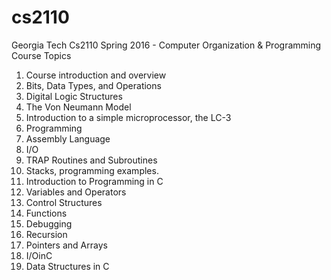 # cs2110
Georgia Tech Cs2110 Spring 2016 - Computer Organization &amp; Programming
Course Topics
1. Course introduction and overview
2. Bits, Data Types, and Operations
3. Digital Logic Structures
4. The Von Neumann Model
5. Introduction to a simple microprocessor, the LC-3
6. Programming
7. Assembly Language
8. I/O
9. TRAP Routines and Subroutines
10. Stacks, programming examples.
11. Introduction to Programming in C
12. Variables and Operators
13. Control Structures
14. Functions
15. Debugging
16. Recursion
17. Pointers and Arrays
18. I/OinC
19. Data Structures in C

